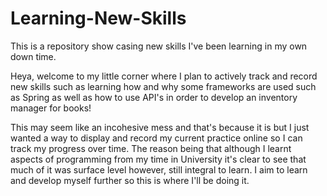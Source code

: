 # Learning-New-Skills
This is a repository show casing new skills I've been learning in my own down time.

Heya, welcome to my little corner where I plan to actively track and record new skills such as learning how and why some frameworks are used such as Spring as well as how to use API's in order to develop an inventory manager for books! 

This may seem like an incohesive mess and that's because it is but I just wanted a way to display and record my current practice online so I can track my progress over time. The reason being that although I learnt aspects of programming from my time in University it's clear to see that much of it was surface level however, still integral to learn. I aim to learn and develop myself further so this is where I'll be doing it.